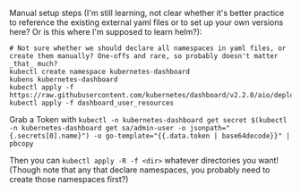 Manual setup steps (I'm still learning, not clear whether it's better practice to reference the existing external yaml files or to set up your own versions here? Or is this where I'm supposed to learn helm?):

```
# Not sure whether we should declare all namespaces in yaml files, or create them manually? One-offs and rare, so probably doesn't matter _that_ much?
kubectl create namespace kubernetes-dashboard
kubens kubernetes-dashboard
kubectl apply -f https://raw.githubusercontent.com/kubernetes/dashboard/v2.2.0/aio/deploy/recommended.yaml
kubectl apply -f dashboard_user_resources
```

Grab a Token with `kubectl -n kubernetes-dashboard get secret $(kubectl -n kubernetes-dashboard get sa/admin-user -o jsonpath="{.secrets[0].name}") -o go-template="{{.data.token | base64decode}}" | pbcopy`

Then you can `kubectl apply -R -f <dir>` whatever directories you want! (Though note that any that declare namespaces, you probably need to create those namespaces first?)
